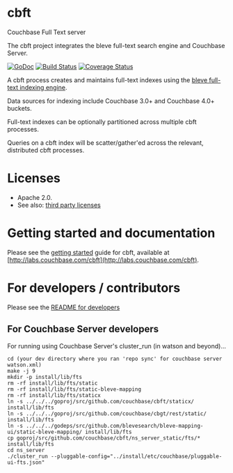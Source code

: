 cbft
====

Couchbase Full Text server

The cbft project integrates the bleve full-text search engine and Couchbase Server.

[![GoDoc](https://godoc.org/github.com/couchbase/cbft?status.svg)](https://godoc.org/github.com/couchbase/cbft) [![Build Status](https://travis-ci.org/couchbase/cbft.svg)](https://travis-ci.org/couchbase/cbft) [![Coverage Status](https://coveralls.io/repos/couchbase/cbft/badge.png?branch=master)](https://coveralls.io/r/couchbase/cbft?branch=master)

A cbft process creates and maintains full-text indexes using the
[bleve full-text indexing engine](http://www.blevesearch.com/).

Data sources for indexing include Couchbase 3.0+ and Couchbase 4.0+
buckets.

Full-text indexes can be optionally partitioned across multiple cbft
processes.

Queries on a cbft index will be scatter/gather'ed across the relevant,
distributed cbft processes.

# Licenses

* Apache 2.0.
* See also: [third party licenses](https://github.com/couchbase/cbft/blob/master/LICENSE-thirdparty.txt)

# Getting started and documentation

Please see the [getting started](http://labs.couchbase.com/cbft) guide
for cbft, available at
[http://labs.couchbase.com/cbft](http://labs.couchbase.com/cbft).

# For developers / contributors

Please see the [README for developers](https://github.com/couchbase/cbft/blob/master/README-dev.md)

## For Couchbase Server developers

For running using Couchbase Server's cluster_run (in watson and beyond)...

    cd (your dev directory where you ran 'repo sync' for couchbase server watson.xml)
    make -j 9
    mkdir -p install/lib/fts
    rm -rf install/lib/fts/static
    rm -rf install/lib/fts/static-bleve-mapping
    rm -rf install/lib/fts/staticx
    ln -s ../../../goproj/src/github.com/couchbase/cbft/staticx/ install/lib/fts
    ln -s ../../../goproj/src/github.com/couchbase/cbgt/rest/static/ install/lib/fts
    ln -s ../../../godeps/src/github.com/blevesearch/bleve-mapping-ui/static-bleve-mapping/ install/lib/fts
    cp goproj/src/github.com/couchbase/cbft/ns_server_static/fts/* install/lib/fts
    cd ns_server
    ./cluster_run --pluggable-config="../install/etc/couchbase/pluggable-ui-fts.json"
